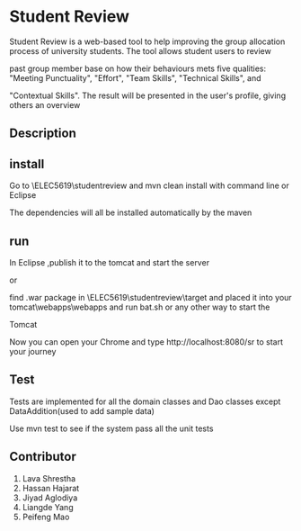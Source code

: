 # Student Review

Student Review is a web-based tool to help improving the group allocation process of university students. The tool allows student users to review

past group member base on how their behaviours mets five qualities: "Meeting Punctuality", "Effort", "Team Skills", "Technical Skills", and

"Contextual Skills". The result will be presented in the user's profile, giving others an overview


## Description





## install
Go to \ELEC5619\studentreview and mvn clean install with command line or Eclipse

The dependencies will all be installed automatically by the maven

## run
In Eclipse ,publish it to the tomcat and start the server

or

find .war package in \ELEC5619\studentreview\target and placed it into your tomcat\webapps\webapps and run bat.sh or any other way to start the

Tomcat


Now you can open your Chrome and type http://localhost:8080/sr to start your journey


## Test
Tests are implemented for all the domain classes and Dao classes except DataAddition(used to add sample data)

Use mvn test to see if the system pass all the unit tests

## Contributor
1) Lava Shrestha
2) Hassan Hajarat
3) Jiyad Aglodiya
4) Liangde Yang
5) Peifeng Mao
